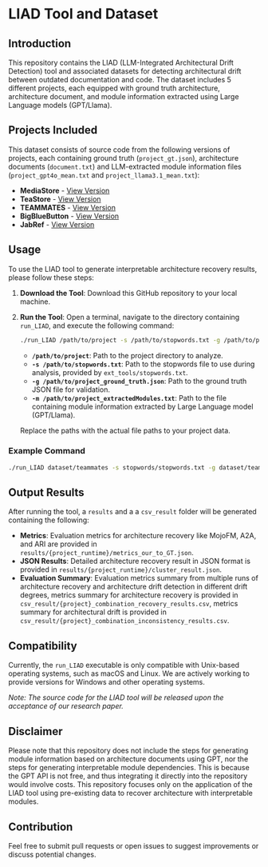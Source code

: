 # LIAD Tool and Dataset

## Introduction

This repository contains the LIAD (LLM-Integrated Architectural Drift Detection) tool and associated datasets for detecting architectural drift between outdated documentation and code. The dataset includes 5 different projects, each equipped with ground truth architecture, architecture document, and module information extracted using Large Language models (GPT/Llama).

## Projects Included

This dataset consists of source code from the following versions of projects, each containing ground truth (`project_gt.json`), architecture documents (`document.txt`) and LLM-extracted module information files (`project_gpt4o_mean.txt` and `project_llama3.1_mean.txt`):

- **MediaStore** - [View Version](https://github.com/ArDoCo/MediaStore3/commit/94c398fa02b3d6b8d71517522a7206d37ed3a9af)
- **TeaStore** - [View Version](https://github.com/ArDoCo/TeaStore/commit/bdc49020a55cfa97eaabbb25744fefbc2697defa)
- **TEAMMATES** - [View Version](https://github.com/ArDoCo/teammates/commit/b24519a2af9e17b2bc9c025e87e4cf60009c425d)
- **BigBlueButton** - [View Version](https://github.com/ArDoCo/bigbluebutton/commit/8fa2507d6c3865a9850004fd6fefd09738e68406)
- **JabRef** - [View Version](https://github.com/ArDoCo/jabref/commit/6269698cae437610ec79c38e6dd611eef7e88afe)

## Usage

To use the LIAD tool to generate interpretable architecture recovery results, please follow these steps:

1. **Download the Tool**: Download this GitHub repository to your local machine.

2. **Run the Tool**: Open a terminal, navigate to the directory containing `run_LIAD`, and execute the following command:

   ```bash
   ./run_LIAD /path/to/project -s /path/to/stopwords.txt -g /path/to/project_ground_truth.json -m /path/to/project_extractedModules.txt
   ```

   - **`/path/to/project`**: Path to the project directory to analyze.
   - **`-s /path/to/stopwords.txt`**: Path to the stopwords file to use during analysis, provided by `ext_tools/stopwords.txt`.
   - **`-g /path/to/project_ground_truth.json`**: Path to the ground truth JSON file for validation.
   - **`-m /path/to/project_extractedModules.txt`**: Path to the file containing module information extracted by Large Language model (GPT/Llama).

   Replace the paths with the actual file paths to your project data.

### Example Command

```bash
./run_LIAD dataset/teammates -s stopwords/stopwords.txt -g dataset/teammates/teammates_gt.json -m dataset/teammates/teammates_gpt4o_mean.txt
```

## Output Results

After running the tool, a `results` and a a `csv_result` folder will be generated containing the following:

- **Metrics**: Evaluation metrics for architecture recovery like MojoFM, A2A, and ARI are provided in `results/{project_runtime}/metrics_our_to_GT.json`.
- **JSON Results**: Detailed architecture recovery result in JSON format is provided in `results/{project_runtime}/cluster_result.json`.
- **Evaluation Summary**: Evaluation metrics summary from multiple runs of architecture recovery and architecture drift detection in different drift degrees, metrics summary for architecture recovery is provided in `csv_result/{project}_combination_recovery_results.csv`, metrics summary for architectural drift is provided in `csv_result/{project}_combination_inconsistency_results.csv`.

## Compatibility

Currently, the `run_LIAD` executable is only compatible with Unix-based operating systems, such as macOS and Linux. We are actively working to provide versions for Windows and other operating systems.

*Note: The source code for the LIAD tool will be released upon the acceptance of our research paper.*

## Disclaimer

Please note that this repository does not include the steps for generating module information based on architecture documents using GPT, nor the steps for generating interpretable module dependencies. This is because the GPT API is not free, and thus integrating it directly into the repository would involve costs. This repository focuses only on the application of the LIAD tool using pre-existing data to recover architecture with interpretable modules.

## Contribution

Feel free to submit pull requests or open issues to suggest improvements or discuss potential changes.